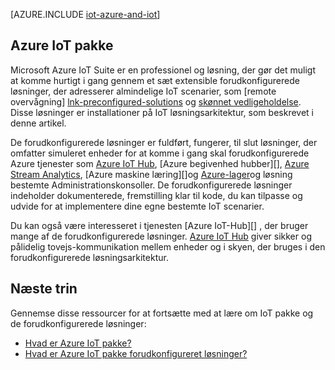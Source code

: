 <properties
 pageTitle="Azure-løsninger til Internet ting | Microsoft Azure"
 description="En oversigt over IoT på Azure, herunder en løsningsarkitektur, som eksempel, og hvordan den relaterer til Azure IoT pakke og forudkonfigurerede løsninger"
 services=""
 suite="iot-suite"
 documentationCenter=""
 authors="dominicbetts"
 manager="timlt"
 editor=""/>

<tags
 ms.service="iot-suite"
 ms.devlang="na"
 ms.topic="get-started-article"
 ms.tgt_pltfrm="na"
 ms.workload="na"
 ms.date="08/09/2016"
 ms.author="dobett"/>

[AZURE.INCLUDE [iot-azure-and-iot](../../includes/iot-azure-and-iot.md)]

## <a name="azure-iot-suite"></a>Azure IoT pakke

Microsoft Azure IoT Suite er en professionel og løsning, der gør det muligt at komme hurtigt i gang gennem et sæt extensible forudkonfigurerede løsninger, der adresserer almindelige IoT scenarier, som [remote overvågning] [ lnk-preconfigured-solutions] og [skønnet vedligeholdelse][lnk-predictive-maintenance]. Disse løsninger er installationer på IoT løsningsarkitektur, som beskrevet i denne artikel.

De forudkonfigurerede løsninger er fuldført, fungerer, til slut løsninger, der omfatter simuleret enheder for at komme i gang skal forudkonfigurerede Azure tjenester som [Azure IoT Hub][], [Azure begivenhed hubber][], [Azure Stream Analytics][], [Azure maskine læring][]og [Azure-lager][]og løsning bestemte Administrationskonsoller. De forudkonfigurerede løsninger indeholder dokumenterede, fremstilling klar til kode, du kan tilpasse og udvide for at implementere dine egne bestemte IoT scenarier.

Du kan også være interesseret i tjenesten [Azure IoT-Hub][] , der bruger mange af de forudkonfigurerede løsninger. [Azure IoT Hub][] giver sikker og pålidelig tovejs-kommunikation mellem enheder og i skyen, der bruges i den forudkonfigurerede løsningsarkitektur.

## <a name="next-steps"></a>Næste trin

Gennemse disse ressourcer for at fortsætte med at lære om IoT pakke og de forudkonfigurerede løsninger:

- [Hvad er Azure IoT pakke?][lnk-whatissuite]
- [Hvad er Azure IoT pakke forudkonfigureret løsninger?][lnk-whatarepreconfigured]

[lnk-whatissuite]: iot-suite-overview.md
[lnk-whatarepreconfigured]: iot-suite-what-are-preconfigured-solutions.md

[lnk-preconfigured-solutions]: iot-suite-getstarted-preconfigured-solutions.md
[Azure IoT Hub]: https://azure.microsoft.com/documentation/services/iot-hub/
[Azure begivenhed Hubs]: https://azure.microsoft.com/documentation/services/event-hubs/
[Azure Stream Analytics]: https://azure.microsoft.com/documentation/services/stream-analytics/
[Azure Machine Learning]: https://azure.microsoft.com/documentation/services/machine-learning/
[Azure-lager]: https://azure.microsoft.com/documentation/services/storage/
[lnk-predictive-maintenance]: iot-suite-predictive-overview.md